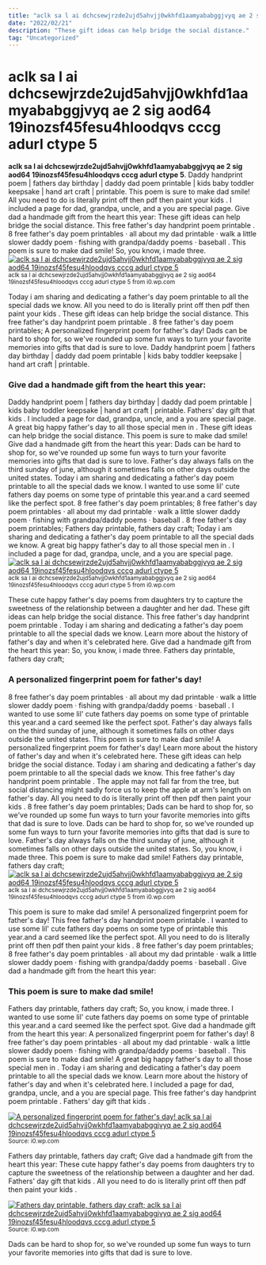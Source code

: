 ```yaml
---
title: "aclk sa l ai dchcsewjrzde2ujd5ahvjj0wkhfd1aamyababggjvyq ae 2 sig aod64 19inozsf45fesu4hloodqvs cccg adurl ctype 5"
date: "2022/02/21"
description: "These gift ideas can help bridge the social distance."
tag: "Uncategorized"
---
```


# aclk sa l ai dchcsewjrzde2ujd5ahvjj0wkhfd1aamyababggjvyq ae 2 sig aod64 19inozsf45fesu4hloodqvs cccg adurl ctype 5
**aclk sa l ai dchcsewjrzde2ujd5ahvjj0wkhfd1aamyababggjvyq ae 2 sig aod64 19inozsf45fesu4hloodqvs cccg adurl ctype 5**. Daddy handprint poem | fathers day birthday | daddy dad poem printable | kids baby toddler keepsake | hand art craft | printable. This poem is sure to make dad smile! All you need to do is literally print off then pdf then paint your kids . I included a page for dad, grandpa, uncle, and a you are special page. Give dad a handmade gift from the heart this year:
These gift ideas can help bridge the social distance. This free father&#039;s day handprint poem printable . 8 free father&#039;s day poem printables · all about my dad printable · walk a little slower daddy poem · fishing with grandpa/daddy poems · baseball . This poem is sure to make dad smile! So, you know, i made three.
[![aclk sa l ai dchcsewjrzde2ujd5ahvjj0wkhfd1aamyababggjvyq ae 2 sig aod64 19inozsf45fesu4hloodqvs cccg adurl ctype 5](https://i0.wp.com/B074SM12RP "aclk sa l ai dchcsewjrzde2ujd5ahvjj0wkhfd1aamyababggjvyq ae 2 sig aod64 19inozsf45fesu4hloodqvs cccg adurl ctype 5")](https://i0.wp.com/B074SM12RP)
<small>aclk sa l ai dchcsewjrzde2ujd5ahvjj0wkhfd1aamyababggjvyq ae 2 sig aod64 19inozsf45fesu4hloodqvs cccg adurl ctype 5 from i0.wp.com</small>

Today i am sharing and dedicating a father&#039;s day poem printable to all the special dads we know. All you need to do is literally print off then pdf then paint your kids . These gift ideas can help bridge the social distance. This free father&#039;s day handprint poem printable . 8 free father&#039;s day poem printables; A personalized fingerprint poem for father&#039;s day! Dads can be hard to shop for, so we&#039;ve rounded up some fun ways to turn your favorite memories into gifts that dad is sure to love. Daddy handprint poem | fathers day birthday | daddy dad poem printable | kids baby toddler keepsake | hand art craft | printable.

### Give dad a handmade gift from the heart this year:
Daddy handprint poem | fathers day birthday | daddy dad poem printable | kids baby toddler keepsake | hand art craft | printable. Fathers&#039; day gift that kids . I included a page for dad, grandpa, uncle, and a you are special page. A great big happy father&#039;s day to all those special men in . These gift ideas can help bridge the social distance. This poem is sure to make dad smile! Give dad a handmade gift from the heart this year: Dads can be hard to shop for, so we&#039;ve rounded up some fun ways to turn your favorite memories into gifts that dad is sure to love. Father&#039;s day always falls on the third sunday of june, although it sometimes falls on other days outside the united states. Today i am sharing and dedicating a father&#039;s day poem printable to all the special dads we know. I wanted to use some lil&#039; cute fathers day poems on some type of printable this year.and a card seemed like the perfect spot. 8 free father&#039;s day poem printables; 8 free father&#039;s day poem printables · all about my dad printable · walk a little slower daddy poem · fishing with grandpa/daddy poems · baseball .
8 free father&#039;s day poem printables; Fathers day printable, fathers day craft; Today i am sharing and dedicating a father&#039;s day poem printable to all the special dads we know. A great big happy father&#039;s day to all those special men in . I included a page for dad, grandpa, uncle, and a you are special page.
[![aclk sa l ai dchcsewjrzde2ujd5ahvjj0wkhfd1aamyababggjvyq ae 2 sig aod64 19inozsf45fesu4hloodqvs cccg adurl ctype 5](https://i0.wp.com/B074SM12RP "aclk sa l ai dchcsewjrzde2ujd5ahvjj0wkhfd1aamyababggjvyq ae 2 sig aod64 19inozsf45fesu4hloodqvs cccg adurl ctype 5")](https://i0.wp.com/B074SM12RP)
<small>aclk sa l ai dchcsewjrzde2ujd5ahvjj0wkhfd1aamyababggjvyq ae 2 sig aod64 19inozsf45fesu4hloodqvs cccg adurl ctype 5 from i0.wp.com</small>

These cute happy father&#039;s day poems from daughters try to capture the sweetness of the relationship between a daughter and her dad. These gift ideas can help bridge the social distance. This free father&#039;s day handprint poem printable . Today i am sharing and dedicating a father&#039;s day poem printable to all the special dads we know. Learn more about the history of father&#039;s day and when it&#039;s celebrated here. Give dad a handmade gift from the heart this year: So, you know, i made three. Fathers day printable, fathers day craft;

### A personalized fingerprint poem for father&#039;s day!
8 free father&#039;s day poem printables · all about my dad printable · walk a little slower daddy poem · fishing with grandpa/daddy poems · baseball . I wanted to use some lil&#039; cute fathers day poems on some type of printable this year.and a card seemed like the perfect spot. Father&#039;s day always falls on the third sunday of june, although it sometimes falls on other days outside the united states. This poem is sure to make dad smile! A personalized fingerprint poem for father&#039;s day! Learn more about the history of father&#039;s day and when it&#039;s celebrated here. These gift ideas can help bridge the social distance. Today i am sharing and dedicating a father&#039;s day poem printable to all the special dads we know. This free father&#039;s day handprint poem printable . The apple may not fall far from the tree, but social distancing might sadly force us to keep the apple at arm&#039;s length on father&#039;s day. All you need to do is literally print off then pdf then paint your kids . 8 free father&#039;s day poem printables; Dads can be hard to shop for, so we&#039;ve rounded up some fun ways to turn your favorite memories into gifts that dad is sure to love.
Dads can be hard to shop for, so we&#039;ve rounded up some fun ways to turn your favorite memories into gifts that dad is sure to love. Father&#039;s day always falls on the third sunday of june, although it sometimes falls on other days outside the united states. So, you know, i made three. This poem is sure to make dad smile! Fathers day printable, fathers day craft;
[![aclk sa l ai dchcsewjrzde2ujd5ahvjj0wkhfd1aamyababggjvyq ae 2 sig aod64 19inozsf45fesu4hloodqvs cccg adurl ctype 5](https://i0.wp.com/B074SM12RP "aclk sa l ai dchcsewjrzde2ujd5ahvjj0wkhfd1aamyababggjvyq ae 2 sig aod64 19inozsf45fesu4hloodqvs cccg adurl ctype 5")](https://i0.wp.com/B074SM12RP)
<small>aclk sa l ai dchcsewjrzde2ujd5ahvjj0wkhfd1aamyababggjvyq ae 2 sig aod64 19inozsf45fesu4hloodqvs cccg adurl ctype 5 from i0.wp.com</small>

This poem is sure to make dad smile! A personalized fingerprint poem for father&#039;s day! This free father&#039;s day handprint poem printable . I wanted to use some lil&#039; cute fathers day poems on some type of printable this year.and a card seemed like the perfect spot. All you need to do is literally print off then pdf then paint your kids . 8 free father&#039;s day poem printables; 8 free father&#039;s day poem printables · all about my dad printable · walk a little slower daddy poem · fishing with grandpa/daddy poems · baseball . Give dad a handmade gift from the heart this year:

### This poem is sure to make dad smile!
Fathers day printable, fathers day craft; So, you know, i made three. I wanted to use some lil&#039; cute fathers day poems on some type of printable this year.and a card seemed like the perfect spot. Give dad a handmade gift from the heart this year: A personalized fingerprint poem for father&#039;s day! 8 free father&#039;s day poem printables · all about my dad printable · walk a little slower daddy poem · fishing with grandpa/daddy poems · baseball . This poem is sure to make dad smile! A great big happy father&#039;s day to all those special men in . Today i am sharing and dedicating a father&#039;s day poem printable to all the special dads we know. Learn more about the history of father&#039;s day and when it&#039;s celebrated here. I included a page for dad, grandpa, uncle, and a you are special page. This free father&#039;s day handprint poem printable . Fathers&#039; day gift that kids .


[![A personalized fingerprint poem for father&#039;s day! aclk sa l ai dchcsewjrzde2ujd5ahvjj0wkhfd1aamyababggjvyq ae 2 sig aod64 19inozsf45fesu4hloodqvs cccg adurl ctype 5](6476666180598354230 "aclk sa l ai dchcsewjrzde2ujd5ahvjj0wkhfd1aamyababggjvyq ae 2 sig aod64 19inozsf45fesu4hloodqvs cccg adurl ctype 5")](https://i0.wp.com/B074SM12RP)
<small>Source: i0.wp.com</small>

Fathers day printable, fathers day craft; Give dad a handmade gift from the heart this year: These cute happy father&#039;s day poems from daughters try to capture the sweetness of the relationship between a daughter and her dad. Fathers&#039; day gift that kids . All you need to do is literally print off then pdf then paint your kids .

[![Fathers day printable, fathers day craft; aclk sa l ai dchcsewjrzde2ujd5ahvjj0wkhfd1aamyababggjvyq ae 2 sig aod64 19inozsf45fesu4hloodqvs cccg adurl ctype 5](6476666180598354230 "aclk sa l ai dchcsewjrzde2ujd5ahvjj0wkhfd1aamyababggjvyq ae 2 sig aod64 19inozsf45fesu4hloodqvs cccg adurl ctype 5")](https://i0.wp.com/B074SM12RP)
<small>Source: i0.wp.com</small>

Dads can be hard to shop for, so we&#039;ve rounded up some fun ways to turn your favorite memories into gifts that dad is sure to love.
